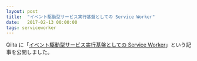 ```yaml
---
layout: post
title:  "イベント駆動型サービス実行基盤としての Service Worker"
date:   2017-02-13 00:00:00
tags: serviceworker
---
```


Qiita に「[イベント駆動型サービス実行基盤としての Service Worker](http://qiita.com/nhiroki/items/65efc9e41ec1d928afcd)」という記事を公開しました。
